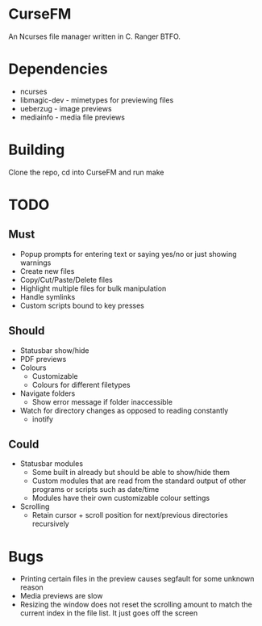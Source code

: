 # CurseFM

An Ncurses file manager written in C. Ranger BTFO.

# Dependencies

- ncurses
- libmagic-dev - mimetypes for previewing files
- ueberzug - image previews
- mediainfo - media file previews

# Building

Clone the repo, cd into CurseFM and run make

# TODO

## Must

- Popup prompts for entering text or saying yes/no or just showing warnings
- Create new files
- Copy/Cut/Paste/Delete files
- Highlight multiple files for bulk manipulation
- Handle symlinks
- Custom scripts bound to key presses

## Should

- Statusbar show/hide
- PDF previews
- Colours
  - Customizable
  - Colours for different filetypes
- Navigate folders
  - Show error message if folder inaccessible
- Watch for directory changes as opposed to reading constantly
  - inotify

## Could

- Statusbar modules
  - Some built in already but should be able to show/hide them
  - Custom modules that are read from the standard output of other programs or scripts such as date/time
  - Modules have their own customizable colour settings
- Scrolling
  - Retain cursor + scroll position for next/previous directories recursively

# Bugs

- Printing certain files in the preview causes segfault for some unknown reason
- Media previews are slow
- Resizing the window does not reset the scrolling amount to match the current index in the file list. It just goes off the screen
